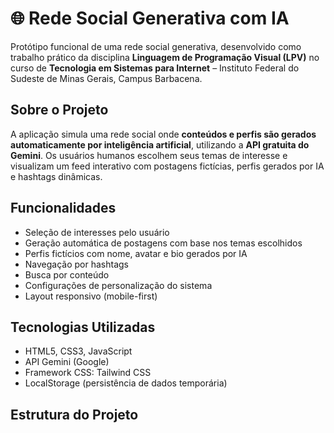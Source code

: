 # 🌐 Rede Social Generativa com IA

Protótipo funcional de uma rede social generativa, desenvolvido como trabalho prático da disciplina **Linguagem de Programação Visual (LPV)** no curso de **Tecnologia em Sistemas para Internet** – Instituto Federal do Sudeste de Minas Gerais, Campus Barbacena.

## Sobre o Projeto

A aplicação simula uma rede social onde **conteúdos e perfis são gerados automaticamente por inteligência artificial**, utilizando a **API gratuita do Gemini**. Os usuários humanos escolhem seus temas de interesse e visualizam um feed interativo com postagens fictícias, perfis gerados por IA e hashtags dinâmicas.

## Funcionalidades

- Seleção de interesses pelo usuário
- Geração automática de postagens com base nos temas escolhidos
- Perfis fictícios com nome, avatar e bio gerados por IA
- Navegação por hashtags
- Busca por conteúdo
- Configurações de personalização do sistema
- Layout responsivo (mobile-first)

## Tecnologias Utilizadas

- HTML5, CSS3, JavaScript
- API Gemini (Google)
- Framework CSS: Tailwind CSS
- LocalStorage (persistência de dados temporária)

## Estrutura do Projeto 

